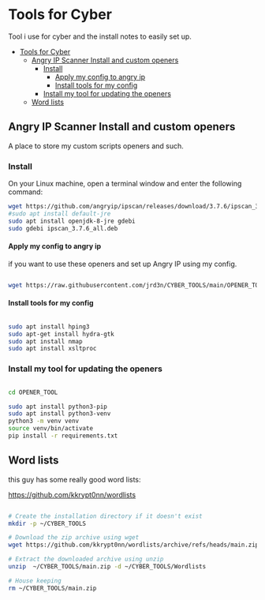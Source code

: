 # Tools for Cyber

Tool i use for cyber and the install notes to easily set up.

<!-- TOC -->

- [Tools for Cyber](#tools-for-cyber)
  - [Angry IP Scanner Install and custom openers](#angry-ip-scanner-install-and-custom-openers)
    - [Install](#install)
      - [Apply my config to angry ip](#apply-my-config-to-angry-ip)
      - [Install tools for my config](#install-tools-for-my-config)
    - [Install my tool for updating the openers](#install-my-tool-for-updating-the-openers)
  - [Word lists](#word-lists)

<!-- /TOC -->

## Angry IP Scanner Install and custom openers

A place to store my custom scripts openers and such.

### Install

On your Linux machine, open a terminal window and enter the following command:

```bash
wget https://github.com/angryip/ipscan/releases/download/3.7.6/ipscan_3.7.6_all.deb
#sudo apt install default-jre
sudo apt install openjdk-8-jre gdebi
sudo gdebi ipscan_3.7.6_all.deb
```

#### Apply my config to angry ip

if you want to use these openers and set up Angry IP using my config.

```bash

wget https://raw.githubusercontent.com/jrd3n/CYBER_TOOLS/main/OPENER_TOOL/prefs.xml -O ~/.java/.userPrefs/ipscan/prefs.xml

```

#### Install tools for my config

```bash

sudo apt install hping3
sudo apt-get install hydra-gtk
sudo apt install nmap
sudo apt install xsltproc

```

### Install my tool for updating the openers

```bash

cd OPENER_TOOL

sudo apt install python3-pip
sudo apt install python3-venv
python3 -m venv venv
source venv/bin/activate
pip install -r requirements.txt

```

## Word lists

this guy has some really good word lists:

https://github.com/kkrypt0nn/wordlists

```bash

# Create the installation directory if it doesn't exist
mkdir -p ~/CYBER_TOOLS

# Download the zip archive using wget
wget https://github.com/kkrypt0nn/wordlists/archive/refs/heads/main.zip -P ~/Tools

# Extract the downloaded archive using unzip
unzip  ~/CYBER_TOOLS/main.zip -d ~/CYBER_TOOLS/Wordlists

# House keeping
rm ~/CYBER_TOOLS/main.zip

```
